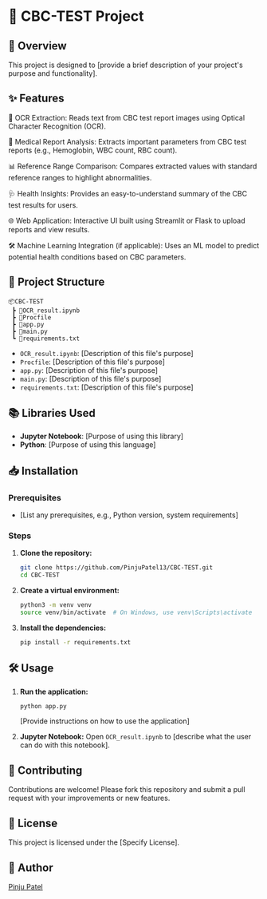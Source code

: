 # 🧪 CBC-TEST Project

## 🚀 Overview
This project is designed to [provide a brief description of your project's purpose and functionality].

## ✨ Features
📄 OCR Extraction: Reads text from CBC test report images using Optical Character Recognition (OCR).

🏥 Medical Report Analysis: Extracts important parameters from CBC test reports (e.g., Hemoglobin, WBC count, RBC count).

📊 Reference Range Comparison: Compares extracted values with standard reference ranges to highlight abnormalities.

🩺 Health Insights: Provides an easy-to-understand summary of the CBC test results for users.

🌐 Web Application: Interactive UI built using Streamlit or Flask to upload reports and view results.

🛠 Machine Learning Integration (if applicable): Uses an ML model to predict potential health conditions based on CBC parameters.


## 📂 Project Structure
```
📦CBC-TEST
 ┣ 📜OCR_result.ipynb
 ┣ 📜Procfile
 ┣ 📜app.py
 ┣ 📜main.py
 ┗ 📜requirements.txt
```

- `OCR_result.ipynb`: [Description of this file's purpose]
- `Procfile`: [Description of this file's purpose]
- `app.py`: [Description of this file's purpose]
- `main.py`: [Description of this file's purpose]
- `requirements.txt`: [Description of this file's purpose]

## 📚 Libraries Used
- **Jupyter Notebook**: [Purpose of using this library]
- **Python**: [Purpose of using this language]

## 📥 Installation
### Prerequisites
- [List any prerequisites, e.g., Python version, system requirements]

### Steps
1. **Clone the repository:**
   ```bash
   git clone https://github.com/PinjuPatel13/CBC-TEST.git
   cd CBC-TEST
   ```

2. **Create a virtual environment:**
   ```bash
   python3 -m venv venv
   source venv/bin/activate  # On Windows, use venv\Scripts\activate
   ```

3. **Install the dependencies:**
   ```bash
   pip install -r requirements.txt
   ```

## 🛠️ Usage
1. **Run the application:**
   ```bash
   python app.py
   ```
   [Provide instructions on how to use the application]

2. **Jupyter Notebook:**
   Open `OCR_result.ipynb` to [describe what the user can do with this notebook].

## 🤝 Contributing
Contributions are welcome! Please fork this repository and submit a pull request with your improvements or new features.

## 📜 License
This project is licensed under the [Specify License].

## 👤 Author
[Pinju Patel](https://github.com/PinjuPatel13)
